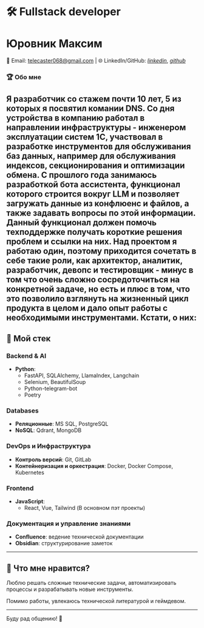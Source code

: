 # 🛠️ Fullstack developer

# **Юровник Максим**  
📧 Email: telecaster068@gmail.com | 🌐 LinkedIn/GitHub: *[linkedin](https://www.linkedin.com/in/maksim-yurovnik-3510aa18a)*, *[github](https://github.com/annieareyouokay)*

### 🏆 Обо мне

Я разработчик со стажем почти 10 лет, 5 из которых я посвятил комании DNS. Cо дня устройства в компанию работал в направлении инфраструктуры - инженером эксплуатации систем 1С, участвовал в разработке инструментов для обслуживания баз данных, например для обслуживания индексов, секционирования и оптимизации обмена. С прошлого года занимаюсь разработкой бота ассистента, функционал которого строится вокруг LLM и позволяет загружать данные из конфлюенс и файлов, а также задавать вопросы по этой информации. Данный функционал должен помочь техподдержке получать короткие решения проблем и ссылки на них. Над проектом я работаю один, поэтому приходится сочетать в себе такие роли, как архитектор, аналитик, разработчик, девопс и тестировщик - минус в том что очень сложно сосредоточиться на конкретной задаче, но есть и плюс в том, что это позволило взглянуть на жизненный цикл продукта в целом и дало опыт работы с необходимыми инструментами. Кстати, о них:
---  

## 🔧 Мой стек

### **Backend & AI** 
- **Python**:
  - FastAPI, SQLAlchemy, LlamaIndex, Langchain  
  - Selenium, BeautifulSoup  
  - Python-telegram-bot  
  - Poetry  

### **Databases**  
- **Реляционные**: MS SQL, PostgreSQL
- **NoSQL**: Qdrant, MongoDB  

### **DevOps и Инфраструктура**  
- **Контроль версий**: Git, GitLab  
- **Контейнеризация и оркестрация**: Docker, Docker Compose, Kubernetes  

### **Frontend**  
- **JavaScript**:
  - React, Vue, Tailwind (В основном пэт проекты)

### **Документация и управление знаниями**  
- **Confluence**: ведение технической документации  
- **Obsidian**: структурирование заметок  
---  

## 🎯 Что мне нравится?  
Люблю решать сложные технические задачи, автоматизировать процессы и разрабатывать новые инструменты.  

Помимо работы, увлекаюсь технической литературой и геймдевом.  

---
Буду рад общению! 🚀
